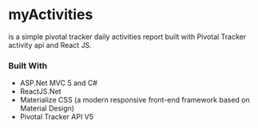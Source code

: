 # myActivities

is a simple pivotal tracker daily activities report built with Pivotal Tracker activity api and React JS.

### Built With

- ASP.Net MVC 5 and C#
- ReactJS.Net 
- Materialize CSS (a modern responsive front-end framework based on Material Design)
- Pivotal Tracker API V5


